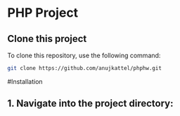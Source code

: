 # PHP Project

## Clone this project
To clone this repository, use the following command:

```bash
git clone https://github.com/anujkattel/phphw.git
```
 #Installation
## 1. Navigate into the project directory:
